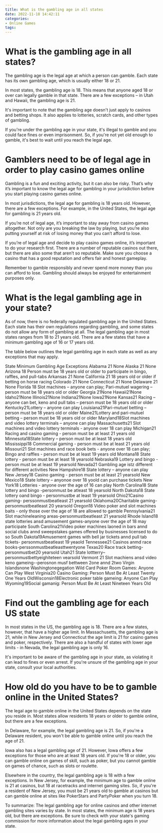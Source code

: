 ```yaml
---
title: What is the gambling age in all states
date: 2022-11-18 14:42:11
categories:
- Online Games
tags:
---
```



#  What is the gambling age in all states?

The gambling age is the legal age at which a person can gamble. Each state has its own gambling age, which is usually either 18 or 21.

In most states, the gambling age is 18. This means that anyone aged 18 or over can legally gamble in that state. There are a few exceptions – in Utah and Hawaii, the gambling age is 21.

It's important to note that the gambling age doesn't just apply to casinos and betting shops. It also applies to lotteries, scratch cards, and other types of gambling.

If you're under the gambling age in your state, it's illegal to gamble and you could face fines or even imprisonment. So, if you're not yet old enough to gamble, it's best to wait until you reach the legal age.

#  Gamblers need to be of legal age in order to play casino games online

Gambling is a fun and exciting activity, but it can also be risky. That’s why it’s important to know the legal age for gambling in your jurisdiction before you start playing casino games online.

In most jurisdictions, the legal age for gambling is 18 years old. However, there are a few exceptions. For example, in the United States, the legal age for gambling is 21 years old.

If you’re not of legal age, it’s important to stay away from casino games altogether. Not only are you breaking the law by playing, but you’re also putting yourself at risk of losing money that you can’t afford to lose.

If you’re of legal age and decide to play casino games online, it’s important to do your research first. There are a number of reputable casinos out there, but there are also some that aren’t so reputable. Make sure you choose a casino that has a good reputation and offers fair and honest gameplay.

Remember to gamble responsibly and never spend more money than you can afford to lose. Gambling should always be enjoyed for entertainment purposes only.

#  What is the legal gambling age in your state?

As of now, there is no federally regulated gambling age in the United States. Each state has their own regulations regarding gambling, and some states do not allow any form of gambling at all. The legal gambling age in most states ranges from 18 to 21 years old. There are a few states that have a minimum gambling age of 16 or 17 years old.

The table below outlines the legal gambling age in each state as well as any exceptions that may apply.

State Minimum Gambling Age Exceptions Alabama 21 None Alaska 21 None Arizona 18 Person must be 18 years old or older to participate in bingo, raffles, and pull-tabs Arkansas 21 None California 21 18 years old or older if betting on horse racing Colorado 21 None Connecticut 21 None Delaware 21 None Florida 18 Slot machines – anyone can play; Pari-mutuel wagering – person must be 18 years old or older Georgia 21None Hawaii21None Idaho21None Illinois21None Indiana21None Iowa21None Kansas21 Racing – anyone can bet, keno and pull tabs – person must be 18 years old or older Kentucky21Lottery – anyone can play Louisiana21Pari-mutuel betting – person must be 18 years old or older Maine21Lottery and pari-mutuel betting – person must be 18 years old or older Maryland18Slot machines and video lottery terminals – anyone can play Massachusetts21 Slot machines and video lottery terminals - anyone over 18 can play Michigan21 Racing and casino gaming - person must be at least 21 years old Minnesota18State lottery – person must be at least 18 years old Mississippi18 Commercial gaming - person must be at least 21 years old Missouri21 Slot machines and race book bets - anyone over 18 can play; Bingo and raffles - person must be at least 19 years old Montana18 State lottery - person must be at least 18 yearsold Nebraska19 Lottery and bingo - person must be at least 19 yearsold Nevada21 Gambling age istz different for different activities New Hampshire18 State lottery – anyone can play New Jersey18 Casino gaming - person must be at least 21 yearsold New Mexico18 State lottery – anyonoe over 18 yoold can purchase tickets New York18 Lotteries - anyone over the age of 16 can play North Carolina18 State lottery and bingo -personmust be atleast 18 yearsold North Dakota18 State lottery oand bingo - personmustbe at least 19 yearsold Ohio21Casino gaming- perssonmustbeatleast 21 yearsold Oklahoma20Charitable gaming-personmustbeatleast 20 yearsold Oregon18 Video poker and slot machines baits - only those over the age of 18 are allowed to gamble Pennsylvania21 Slot machineleaning areas-personmustbeatleast 21 yearsold Rhode Island18 state lotteries ansd amusement games-anyone over the age of 18 may participate South Carolina21Video poker machines laoned in bars annd social clubs annd sweepstakes games offered by businesses licensed to do so South Dakota19Amusement games with bell jar tickets annd pull tab tickets- personmustbeatleast 19 yeaold Tennessee21 Casinos anmd race books-perssonmustbeatleasttwentyone Texas20 Race track betting-personmustbet20 yearsold Utah21 State lottterry–personmustbettyeighiteteen vearsold Vermont 21 Slot machiens ansd video keno gameing--perosnon musf bettween 2one annd 2two Virgin Islandsnone Washingtonegegation Wild Card Poker Room Games: Anyone Can Play West Virginia20 Casino Gaming: Person Must Be At Least Twenty One Years OldWisconsin18Electronic poker table gameing: Anyone Can Play Wyoming19Social gamanig: Person Must Be At Least Nineteen Years Old

# Find out the gambling age for each US state

In most states in the US, the gambling age is 18. There are a few states, however, that have a higher age limit. In Massachusetts, the gambling age is 21, while in New Jersey and Connecticut the age limit is 21 for casino games and poker, respectively. There are also a handful of states with lower age limits - in Nevada, the legal gambling age is only 16.

It's important to be aware of the gambling age in your state, as violating it can lead to fines or even arrest. If you're unsure of the gambling age in your state, consult your local authorities.

#  How old do you have to be to gamble online in the United States?

The legal age to gamble online in the United States depends on the state you reside in. Most states allow residents 18 years or older to gamble online, but there are a few exceptions.

In Delaware, for example, the legal gambling age is 21. So, if you're a Delaware resident, you won't be able to gamble online until you reach the age of 21.

Iowa also has a legal gambling age of 21. However, Iowa offers a few exceptions for those who are at least 18 years old. If you're 18 or older, you can gamble online on games of skill, such as poker, but you cannot gamble on games of chance, such as slots or roulette.

Elsewhere in the country, the legal gambling age is 18 with a few exceptions. In New Jersey, for example, the minimum age to gamble online is 21 at casinos, but 18 at racetracks and internet gaming sites. So, if you're a resident of New Jersey, you must be 21 years old to gamble at casinos but can gamble online at sites like PokerStars and PartyPoker when you turn 18.

To summarize: The legal gambling age for online casinos and other internet gambling sites varies by state. In most states, the minimum age is 18 years old, but there are exceptions. Be sure to check with your state's gaming commission for more information about the legal gambling ages in your state.